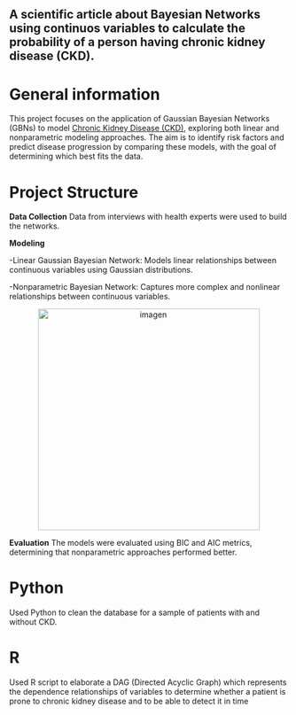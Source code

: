 ## A scientific article about Bayesian Networks using continuos variables to calculate the probability of a person having chronic kidney disease (CKD).

# General information
This project focuses on the application of Gaussian Bayesian Networks (GBNs) to model [Chronic Kidney Disease (CKD)](https://www.kidney.org/kidney-topics/chronic-kidney-disease-ckd), exploring both linear and nonparametric modeling approaches. The aim is to identify risk factors and predict disease progression by comparing these models, with the goal of determining which best fits the data.

# Project Structure 
**Data Collection** Data from interviews with health experts were used to build the networks.

**Modeling**

-Linear Gaussian Bayesian Network: Models linear relationships between continuous variables using Gaussian distributions.

-Nonparametric Bayesian Network: Captures more complex and nonlinear relationships between continuous variables.
<p align="center">
  <img src="https://github.com/user-attachments/assets/5d3d07d7-bfc0-4e02-b271-cf53f7db8022" alt="imagen" width="400">
</p>

**Evaluation** The models were evaluated using BIC and AIC metrics, determining that nonparametric approaches performed better.

# Python
Used Python to clean the database for a sample of patients with and without CKD.

# R
Used R script to elaborate a DAG (Directed Acyclic Graph) which represents the dependence relationships of variables to determine whether a patient is prone to chronic kidney disease and to be able to detect it in time
